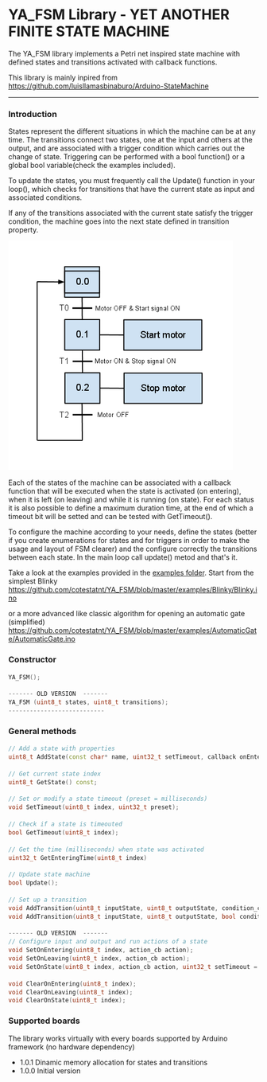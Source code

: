 
# YA_FSM Library - YET ANOTHER FINITE STATE MACHINE

The YA_FSM library implements a Petri net inspired state machine with defined states and transitions activated with callback functions.


This library is mainly inpired from https://github.com/luisllamasbinaburo/Arduino-StateMachine
___
### Introduction

States represent the different situations in which the machine can be at any time. The transitions connect two states, one at the input and others at the output, and are associated with a trigger condition which carries out the change of state. Triggering can be performed with a bool function() or a global bool variable(check the examples included).

To update the states, you must frequently call the Update() function in your loop(), which checks for transitions that have the current state as input and associated conditions.

If any of the transitions associated with the current state satisfy the trigger condition, the machine goes into the next state  defined in transition property.

![SFC example](/SFC_esempio.png)

Each of the states of the machine can be associated with a callback function that will be executed when the state is activated (on entering), when it is left (on leaving) and while it is running (on state). For each status it is also possible to define a maximum duration time, at the end of which a timeout bit will be setted and can be tested with GetTimeout().

To configure the machine according to your needs, define the states (better if you create enumerations for states and for triggers in order to make the usage and layout of FSM clearer) and the configure correctly the transitions between each state. 
In the main loop call update() metod and that's it.

Take a look at the examples provided in the [examples folder](https://github.com/cotestatnt/YA_FSM/tree/master/examples).
Start from the simplest Blinky https://github.com/cotestatnt/YA_FSM/blob/master/examples/Blinky/Blinky.ino

or a more advanced like classic algorithm for opening an automatic gate (simplified)
https://github.com/cotestatnt/YA_FSM/blob/master/examples/AutomaticGate/AutomaticGate.ino




### Constructor

```c++
YA_FSM();

------- OLD VERSION  -------
YA_FSM (uint8_t states, uint8_t transitions);
---------------------------
```
### General methods
```c++
// Add a state with properties
uint8_t AddState(const char* name, uint32_t setTimeout,	callback onEntering, cb onState, cb onLeaving);

// Get current state index
uint8_t GetState() const;

// Set or modify a state timeout (preset = milliseconds)
void SetTimeout(uint8_t index, uint32_t preset);

// Check if a state is timeouted
bool GetTimeout(uint8_t index);

// Get the time (milliseconds) when state was activated
uint32_t GetEnteringTime(uint8_t index) 
	
// Update state machine
bool Update();

// Set up a transition
void AddTransition(uint8_t inputState, uint8_t outputState, condition_cb condition);
void AddTransition(uint8_t inputState, uint8_t outputState, bool condition);
	
------- OLD VERSION  -------
// Configure input and output and run actions of a state
void SetOnEntering(uint8_t index, action_cb action);
void SetOnLeaving(uint8_t index, action_cb action);
void SetOnState(uint8_t index, action_cb action, uint32_t setTimeout = 0)   // 0 disabled

void ClearOnEntering(uint8_t index);
void ClearOnLeaving(uint8_t index);
void ClearOnState(uint8_t index);

```

### Supported boards
The library works virtually with every boards supported by Arduino framework (no hardware dependency)



+ 1.0.1 Dinamic memory allocation for states and transitions
+ 1.0.0 Initial version
